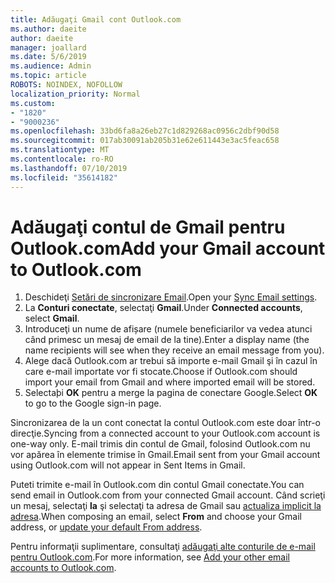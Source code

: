```yaml
---
title: Adăugaţi Gmail cont Outlook.com
ms.author: daeite
author: daeite
manager: joallard
ms.date: 5/6/2019
ms.audience: Admin
ms.topic: article
ROBOTS: NOINDEX, NOFOLLOW
localization_priority: Normal
ms.custom:
- "1820"
- "9000236"
ms.openlocfilehash: 33bd6fa8a26eb27c1d829268ac0956c2dbf90d58
ms.sourcegitcommit: 017ab30091ab205b31e62e611443e3ac5feac658
ms.translationtype: MT
ms.contentlocale: ro-RO
ms.lasthandoff: 07/10/2019
ms.locfileid: "35614182"
---
```

# <a name="add-your-gmail-account-to-outlookcom"></a><span data-ttu-id="6a462-102">Adăugaţi contul de Gmail pentru Outlook.com</span><span class="sxs-lookup"><span data-stu-id="6a462-102">Add your Gmail account to Outlook.com</span></span>

1. <span data-ttu-id="6a462-103">Deschideţi [Setări de sincronizare Email](https://go.microsoft.com/fwlink/?linkid=875264).</span><span class="sxs-lookup"><span data-stu-id="6a462-103">Open your [Sync Email settings](https://go.microsoft.com/fwlink/?linkid=875264).</span></span>
2. <span data-ttu-id="6a462-104">La **Conturi conectate**, selectaţi **Gmail**.</span><span class="sxs-lookup"><span data-stu-id="6a462-104">Under **Connected accounts**, select **Gmail**.</span></span>
3. <span data-ttu-id="6a462-105">Introduceţi un nume de afișare (numele beneficiarilor va vedea atunci când primesc un mesaj de email de la tine).</span><span class="sxs-lookup"><span data-stu-id="6a462-105">Enter a display name (the name recipients will see when they receive an email message from you).</span></span>
4. <span data-ttu-id="6a462-106">Alege dacă Outlook.com ar trebui să importe e-mail Gmail şi în cazul în care e-mail importate vor fi stocate.</span><span class="sxs-lookup"><span data-stu-id="6a462-106">Choose if Outlook.com should import your email from Gmail and where imported email will be stored.</span></span>
5. <span data-ttu-id="6a462-107">Selectaþi **OK** pentru a merge la pagina de conectare Google.</span><span class="sxs-lookup"><span data-stu-id="6a462-107">Select **OK** to go to the Google sign-in page.</span></span>

<span data-ttu-id="6a462-108">Sincronizarea de la un cont conectat la contul Outlook.com este doar într-o direcţie.</span><span class="sxs-lookup"><span data-stu-id="6a462-108">Syncing from a connected account to your Outlook.com account is one-way only.</span></span> <span data-ttu-id="6a462-109">E-mail trimis din contul de Gmail, folosind Outlook.com nu vor apărea în elemente trimise în Gmail.</span><span class="sxs-lookup"><span data-stu-id="6a462-109">Email sent from your Gmail account using Outlook.com will not appear in Sent Items in Gmail.</span></span>

<span data-ttu-id="6a462-110">Puteti trimite e-mail în Outlook.com din contul Gmail conectate.</span><span class="sxs-lookup"><span data-stu-id="6a462-110">You can send email in Outlook.com from your connected Gmail account.</span></span> <span data-ttu-id="6a462-111">Când scrieţi un mesaj, selectaţi **la** şi selectaţi ta adresa de Gmail sau [actualiza implicit la adresa](https://go.microsoft.com/fwlink/?linkid=875264).</span><span class="sxs-lookup"><span data-stu-id="6a462-111">When composing an email, select **From** and choose your Gmail address, or [update your default From address](https://go.microsoft.com/fwlink/?linkid=875264).</span></span>

<span data-ttu-id="6a462-112">Pentru informaţii suplimentare, consultaţi [adăugaţi alte conturile de e-mail pentru Outlook.com](https://support.office.com/article/c5224df4-5885-4e79-91ba-523aa743f0ba?wt.mc_id=Office_Outlook_com_Alchemy).</span><span class="sxs-lookup"><span data-stu-id="6a462-112">For more information, see [Add your other email accounts to Outlook.com](https://support.office.com/article/c5224df4-5885-4e79-91ba-523aa743f0ba?wt.mc_id=Office_Outlook_com_Alchemy).</span></span>